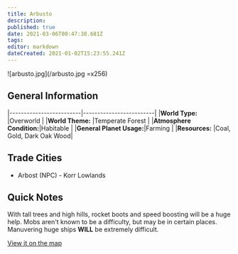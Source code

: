 ```yaml
---
title: Arbusto
description: 
published: true
date: 2021-03-06T00:47:38.681Z
tags: 
editor: markdown
dateCreated: 2021-01-02T15:23:55.241Z
---
```


![arbusto.jpg](/arbusto.jpg =x256)

## General Information

|-------------------------|-------------------------|
|**World Type:**          |Overworld                |
|**World Theme:**         |Temperate Forest         |
|**Atmosphere Condition:**|Habitable                |
|**General Planet Usage:**|Farming                  |
|**Resources:**           |Coal, Gold, Dark Oak Wood|

## Trade Cities
- Arbost (NPC) - Korr Lowlands

## Quick Notes

With tall trees and high hills, rocket boots and speed boosting will be a huge help. Mobs aren't known to be a difficulty, but may be in certain places. Manuvering huge ships **WILL** be extremely difficult.

[View it on the map](https://dynmap.starlegacy.net/?worldname=Arbusto)
